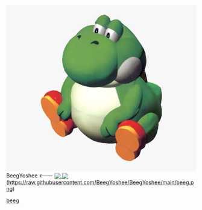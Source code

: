 ![Screenshot](https://raw.githubusercontent.com/BeegYoshee/BeegYoshee/main/beeg.png)
BeegYoshee
<---
<a href="https://github.com/BeegYoshee/BeegYoshee">
  <img align="center" src="https://github-readme-stats.vercel.app/api?username=BeegYoshee&theme=nightowl" />
</a>
<a href="https://github.com/BeegYoshee/BeegYoshee">
  <img align="center" src="https://github-readme-stats.vercel.app/api/top-langs/?username=BeegYoshee" />
</a>
(https://raw.githubusercontent.com/BeegYoshee/BeegYoshee/main/beeg.png)

[beeg](https://user-images.githubusercontent.com/66012427/111524767-82276a80-8765-11eb-84cd-b2137944b619.png)
